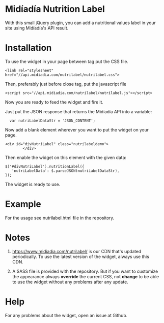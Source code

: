 Midíadía Nutrition Label
=========

With this small jQuery plugin, you can add a nutritional values label in your site using Midíadía's API result.

Installation
=========

To use the widget in your page between <head></head> tag put the CSS file.

    <link rel="stylesheet" href="//api.midiadia.com/nutrilabel/nutrilabel.css">

Then, preferably just before </body> close tag, put the javascript file 

    <script src="//api.midiadia.com/nutrilabel/nutrilabel.js"></script>

Now you are ready to feed the widget and fire it.

Just put the JSON response that returns the Midíadía API into a variable:

      var nutriLabelDataStr = 'JSON_CONTENT';

Now add a blank element wherever you want to put the widget on your page.

    <div id="divNutriLabel" class="nutrilabeldemo">
            </div> 
            
Then enable the widget on this element with the given data:

    $('#divNutriLabel').nutritionLabel({
	   'nutriLabelData': $.parseJSON(nutriLabelDataStr),
    });

The widget is ready to use.

Example
=========
For the usage see nutrilabel.html file in the repository.

Notes
=========

 1. https://www.midiadia.com/nutrilabel/ is our CDN that's updated periodically. To use the latest version of the widget, always use this CDN.
 
 2. A SASS file is provided with the repository. But if you want to customize the appearance always **override** the current CSS, not **change** to be able to use the widget without any problems after any update.

Help
=========
For any problems about the widget, open an issue at Github.
